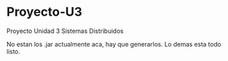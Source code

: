 # Proyecto-U3
Proyecto Unidad 3 Sistemas Distribuidos


No estan los .jar actualmente aca, hay que generarlos. Lo demas esta todo listo.
